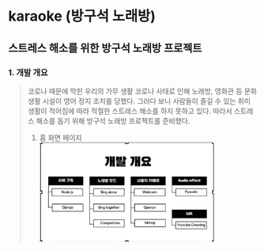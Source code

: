 # karaoke (방구석 노래방)
## 스트레스 해소를 위한 방구석 노래방 프로젝트
### 1. 개발 개요
> 코로나 때문에 막힌 우리의 가무 생활
코로나 사태로 인해 노래방, 영화관 등 문화 생활 시설이 영어 정지 조치를 당했다.
그러다 보니 사람들이 즐길 수 있는 취미 생활이 적어짐에 따라 적절한 스트레스 해소를 하지 못하고 있다.
따라서 스트레스 해소를 돕기 위해 방구석 노래방 프로젝트를 준비했다.
> 1. 홈 화면 페이지    
> <img src="/karaoke/karaoke1.png" width="80%" height="50%" title="방구석 " alt="개발개요"></img>
